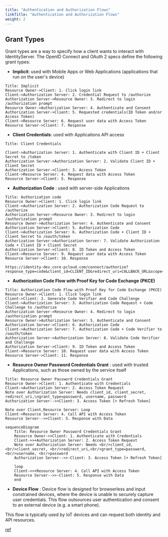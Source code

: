 ```yaml
---
title: "Authentication and Authorization Flows"
linkTitle: "Authentication and Authorization Flows"
weight: 2
---
```


## Grant Types
Grant types are a way to specify how a client wants to interact with IdentityServer.
The OpenID Connect and OAuth 2 specs define the following grant types:

* **Implicit**: used with Mobile Apps or Web Applications (applications that run on the user's device)

```sequence
Title: Implicit
Resource Owner->Client: 1. Click login link
Client->Authorization Server: 2. Credential Request to /authorize
Authorization Server->Resource Owner: 3. Redirect to login /authorization prompt
Resource Owner->Authorization Server: 4. Authenticate and Consent
Authorization Server->Client: 5. Requested credentials(ID Token and/or Access Token)
Client->Resource Server: 6. Request user data with Access Token
Resource Server->Client: 7. Response
```

* **Client Credentials**: used with Applications API access

```sequence
Title: Client Credentials

Client->Authorization Server: 1. Authenticate with Client ID + Client Secret to /token
Authorization Server->Authorization Server: 2. Validate Client ID + Client Secret
Authorization Server->Client: 3. Access Token
Client->Resource Server: 4. Request data with Access Token
Resource Server->Client: 5. Response
```

* **Authorization Code** : used with server-side Applications

```sequence
Title: Authorization code
Resource Owner->Client: 1. Click login link
Client->Authorization Server: 2. Authorization Code Request to /authorize
Authorization Server->Resource Owner: 3. Redirect to login /authorization prompt
Resource Owner->Authorization Server: 4. Authenticate and Consent
Authorization Server->Client: 5. Authorization Code
Client->Authorization Server: 6. Authorization Code + Client ID + Client Secret to /oauth/token
Authorization Server->Authorization Server: 7. Validate Authorization Code + Client ID + Client Secret
Authorization Server->Client: 8. ID Token and Access Token
Client->Resource Server: 9. Request user data with Access Token
Resource Server->Client: 10. Response
```
```csharp=
https://identity-dev.core-pcloud.com/connect/authorize?response_type=code&client_id=CLIENT_ID&redirect_uri=CALLBACK_URL&scope=read
```
* **Authorization Code Flow with Proof Key for Code Exchange (PKCE)**

```sequence
Title: Authorization Code Flow with Proof Key for Code Exchange (PKCE)
Resource Owner->Client: 1. Click login link
Client->Client: 2. Generate Code Verifier and Code Challenge 
Client->Authorization Server: 3. Authorization Code Request + Code Challenge to /authorize
Authorization Server->Resource Owner: 4. Redirect to login /authorization prompt
Resource Owner->Authorization Server: 5. Authenticate and Consent
Authorization Server->Client: 6. Authorization Code
Client->Authorization Server: 7. Authorization Code + Code Verifier to /oauth/token
Authorization Server->Authorization Server: 8. Validate Code Verifier and Challenge
Authorization Server->Client: 9. ID Token and Access Token
Client->Resource Server: 10. Request user data with Access Token
Resource Server->Client: 11. Response
```

* **Resource Owner Password Credentials Grant** : used with trusted Applications, such as those owned by the service itself

```sequence
Title: Resource Owner Password Credentials Grant
Resource Owner->Client: 1. Authenticate with Credentials
Client->Authorization Server: 2. Access Token Request
Note over Authorization Server: Needs client_id, client_secret, redirect_uri,\ngrant_type=password, username, password
Authorization Server-->>Client: 3. Access Token [+ Refresh Token]

Note over Client,Resource Server: Loop
Client->Resource Server: 4. Call API with Access Token
Resource Server-->>Client: 5. Response with Data

```

```mermaid
sequenceDiagram
    Title: Resource Owner Password Credentials Grant
    Resource Owner->>Client: 1. Authenticate with Credentials
    Client->>+Authorization Server: 2. Access Token Request
    Note over Authorization Server: Needs <br/>client_id, <br/>client_secret, <br/>redirect_uri,<br/>grant_type=password, <br/>username, <br/>password
    Authorization Server-->>-Client: 3. Access Token [+ Refresh Token]

    loop
    Client->>+Resource Server: 4. Call API with Access Token
    Resource Server-->>-Client: 5. Response with Data
    end
```

* **Device Flow** : Device flow is designed for browserless and input constrained devices, where the device is unable to securely capture user credentials. This flow outsources user authentication and consent to an external device (e.g. a smart phone).

This flow is typically used by IoT devices and can request both identity and API resources.

[ref](https://auth0.com/docs/flows)